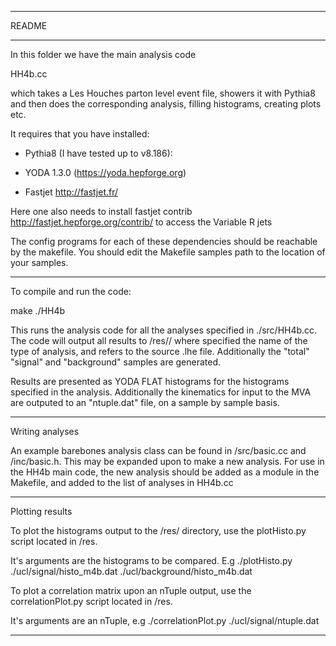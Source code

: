 **************
README
*************

In this folder we have the main analysis code 

HH4b.cc

which takes a Les Houches parton level event file, showers it with
Pythia8 and then does the corresponding analysis, filling histograms,
creating plots etc.

It requires that you have installed:

* Pythia8 (I have tested up to v8.186):

* YODA 1.3.0 (https://yoda.hepforge.org)

* Fastjet http://fastjet.fr/

Here one also needs to install fastjet contrib
http://fastjet.hepforge.org/contrib/
to access the Variable R jets

The config programs for each of these dependencies should be reachable
by the makefile. You should edit the Makefile samples path to the location of your samples.

************************************

To compile and run the code:

make
./HH4b

This runs the analysis code for all the analyses specified in ./src/HH4b.cc.
The code will output all results to /res/<analysis>/<sample>
where <analysis> specified the name of the type of analysis, and <sample> refers to the source .lhe file.
Additionally the "total" "signal" and "background" samples are generated.

Results are presented as YODA FLAT histograms for the histograms specified in the analysis.
Additionally the kinematics for input to the MVA are outputed to an "ntuple.dat" file, on
a sample by sample basis.

************************************

Writing analyses

An example barebones analysis class can be found in /src/basic.cc and /inc/basic.h.
This may be expanded upon to make a new analysis. For use in the HH4b main code,
the new analysis should be added as a module in the Makefile, and added to the
list of analyses in HH4b.cc

************************************

Plotting results

To plot the histograms output to the /res/ directory, use the plotHisto.py script
located in /res.

It's arguments are the histograms to be compared. E.g
./plotHisto.py ./ucl/signal/histo_m4b.dat ./ucl/background/histo_m4b.dat

To plot a correlation matrix upon an nTuple output, use the correlationPlot.py script
located in /res.

It's arguments are an nTuple, e.g
./correlationPlot.py ./ucl/signal/ntuple.dat 

************************************
